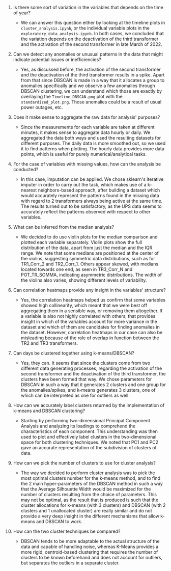 1. Is there some sort of variation in the variables that depends on the time of year?
    - We can answer this question either by looking at the timeline plots in `cluster_analysis.ipynb`, or the individual variable plots in the `exploratory_data_analysis.ipynb`. In both cases, we concluded that the variation depends on the deactivation of the third transformer and the activation of the second transformer in late March of 2022.

2. Can we detect any anomalies or unusual patterns in the data that might indicate potential issues or inefficiencies?
    - Yes, as discussed before, the activation of the second transformer and the deactivation of the third transformer results in a spike. Apart from that since DBSCAN is made in a way that it allocates a group to anomalies specifically and we observe a few anomalies through DBSCAN clustering, we can understand which those are exactly by overlaying the `Timeline_DBSCAN.png` plot with the `standardized_plot.png`. Those anomalies could be a result of usual power outages, etc.

3. Does it make sense to aggregate the raw data for analysis' purposes?
    - Since the measurements for each variable are taken at different minutes, it makes sense to aggregate data hourly or daily. We aggregated the data both ways and used the resulting datasets for different purposes. The daily data is more smoothed out, so we used it to find patterns when plotting. The hourly data provides more data points, which is useful for purely numerical/analytical tasks.

4. For the case of variables with missing values, how can the analysis be conducted?
    - In this case, imputation can be applied. We chose sklearn's iterative imputer in order to carry out the task, which makes use of a k-nearest neighbors-based approach, after building a dataset which would accurately represent the patterns found in the missing data with regard to 2 transformers always being active at the same time. The results turned out to be satisfactory, as the UPS data seems to accurately reflect the patterns observed with respect to other variables.

5. What can be inferred from the median analysis?
    - We decided to do use violin plots for the median comparison and plotted each variable separately. Violin plots show the full distribution of the data, apart from just the median and the IQR range. We note that some medians are positioned at the center of the violins, suggesting symmetric data distributions, such as for TR1_Corr_2 and TR2_Corr_1. Others appear skewed, with medians located towards one end, as seen in TR3_Corr_N and POT_TR_SOMMA, indicating asymmetric distributions. The width of the violins also varies, showing different levels of variability.

6. Can correlation heatmaps provide any insight in the variables' structure?
    - Yes, the correlation heatmaps helped us confirm that some variables showed high collinearity, which meant that we were best off aggregating them in a sensible way, or removing them altogether. If a variable is also not highly correlated with others, that provides insight in which of the variables account for more variance in the dataset and which of them are candidates for finding anomalies in the dataset. However, correlation heatmaps in our case can also be misleading because of the role of overlap in function between the TR2 and TR3 transformers.

7. Can days be clustered together using k-means/DBSCAN?
    - Yes, they can. It seems that since the clusters come from two different data generating processes, regarding the activation of the second transformer and the deactivation of the third transformer, the clusters have been formed that way. We chose parameters for DBSCAN in such a way that it generates 2 clusters and one group for the anomalies/spikes, and k-means generates 3 clusters, one of which can be interpreted as one for outliers as well.

8. How can we accurately label clusters returned by the implementation of k-means and DBSCAN clustering?
    - Starting by performing two-dimensional Principal Component Analysis and analyzing its loadings to comprehend the characteristics of each component. This understanding was then used to plot and effectively label clusters in the two-dimensional space for both clustering techniques. We noted that PC1 and PC2 gave an accurate representation of the subdivision of clusters of data.

9. How can we pick the number of clusters to use for cluster analysis?
    - The way we decided to perform cluster analysis was to pick the most optimal clusters number for the k-means method, and to find the 2 main hyper-parameters of the DBSCAN method in such a way that the Average Silhouette Width would be maximized for the number of clusters resulting from the choice of parameters. This may not be optimal, as the result that is produced is such that the cluster allocations for k-means (with 3 clusters) and DBSCAN (with 2 clusters and 1 unallocated cluster) are really similar and do not provide a very deep insight in the different mechanisms that allow k-means and DBSCAN to work.

10. How can the two cluster techniques be compared?
    - DBSCAN tends to be more adaptable to the actual structure of the data and capable of handling noise, whereas K-Means provides a more rigid, centroid-based clustering that requires the number of clusters to be known beforehand and does not account for outliers, but separates the outliers in a separate cluster.